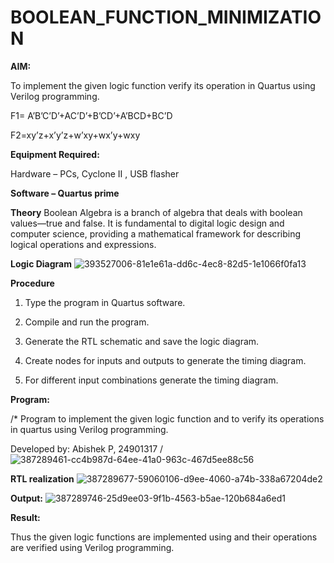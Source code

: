 # BOOLEAN_FUNCTION_MINIMIZATION

**AIM:**

To implement the given logic function verify its operation in Quartus using Verilog programming.

F1= A’B’C’D’+AC’D’+B’CD’+A’BCD+BC’D 

F2=xy’z+x’y’z+w’xy+wx’y+wxy

**Equipment Required:**

Hardware – PCs, Cyclone II , USB flasher

**Software – Quartus prime**

**Theory**
Boolean Algebra is a branch of algebra that deals with boolean values—true and false. It is fundamental to digital logic design and computer science, providing a mathematical framework for describing logical operations and expressions.

**Logic Diagram**
![393527006-81e1e61a-dd6c-4ec8-82d5-1e1066f0fa13](https://github.com/user-attachments/assets/4730501d-3082-4a15-b7b3-79a159246250)

**Procedure**

1.	Type the program in Quartus software.

2.	Compile and run the program.

3.	Generate the RTL schematic and save the logic diagram.

4.	Create nodes for inputs and outputs to generate the timing diagram.

5.	For different input combinations generate the timing diagram.


**Program:**

/* Program to implement the given logic function and to verify its operations in quartus using Verilog programming. 

Developed by: Abishek P, 24901317
/![387289461-cc4b987d-64ee-41a0-963c-467d5ee88c56](https://github.com/user-attachments/assets/3f4e38fd-5e07-4a26-874f-57f7bb7dd53a)



**RTL realization**
![387289677-59060106-d9ee-4060-a74b-338a67204de2](https://github.com/user-attachments/assets/5a3e9b5a-35c6-4e17-957f-038613b8907f)

**Output:**
![387289746-25d9ee03-9f1b-4563-b5ae-120b684a6ed1](https://github.com/user-attachments/assets/b1f4d36a-726b-4d04-b8dc-5a1669e83837)

**Result:**

Thus the given logic functions are implemented using and their operations are verified using Verilog programming.

